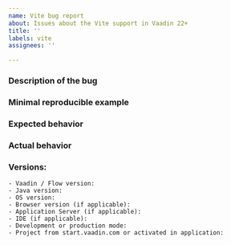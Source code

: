 ```yaml
---
name: Vite bug report
about: Issues about the Vite support in Vaadin 22+
title: ''
labels: vite
assignees: ''

---
```


<!--
Please READ these instructions & USE the issue template below, Thank You!

Vite is only available in Vaadin 22+ projects

For general support from the community, use https://stackoverflow.com/questions/tagged/vaadin (or tag vaadin-flow) or Vaadin discord chat https://discord.gg/MYFq5RTbBn instead.

NOTE: Issues concerning UI components (e.g. Button, Grid, TextField, ...) should go to the components repository https://github.com/vaadin/flow-components .

NOTE: Issues concerning Hilla should go to the Hilla repository https://github.com/vaadin/fusion

Good quality bug report increases the likelihood to get the bug fixed. A bad quality one will likely be just closed. Please use the following template to report bugs.
-->
### Description of the bug
<!-- Explain briefly what is broken -->
### Minimal reproducible example
<!-- What are the steps to reproduce the issue, example project or a code snippet without dependencies -->
### Expected behavior
<!-- What should happen -->
### Actual behavior
<!-- What actually happens, attach server/browser logs when there are errors/exceptions -->
### Versions:
    - Vaadin / Flow version:
    - Java version:
    - OS version:
    - Browser version (if applicable):
    - Application Server (if applicable):
    - IDE (if applicable):
    - Development or production mode:
    - Project from start.vaadin.com or activated in application:
